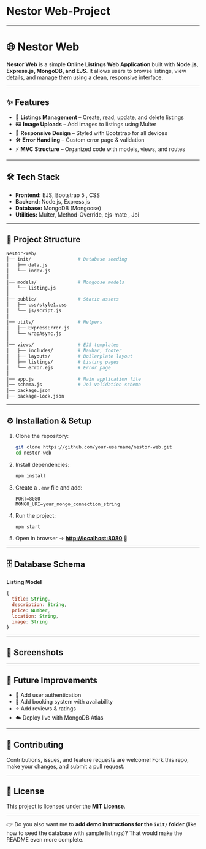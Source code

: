 # Nestor Web-Project
---

# 🌐 Nestor Web

**Nestor Web** is a simple **Online Listings Web Application** built with **Node.js, Express.js, MongoDB, and EJS**.
It allows users to browse listings, view details, and manage them using a clean, responsive interface.

---

## ✨ Features

* 🏡 **Listings Management** – Create, read, update, and delete listings
* 🖼️ **Image Uploads** – Add images to listings using Multer
* 📱 **Responsive Design** – Styled with Bootstrap for all devices
* 🛠 **Error Handling** – Custom error page & validation
* ⚡ **MVC Structure** – Organized code with models, views, and routes

---

## 🛠 Tech Stack

* **Frontend:** EJS, Bootstrap 5 , CSS
* **Backend:** Node.js, Express.js
* **Database:** MongoDB (Mongoose)
* **Utilities:** Multer, Method-Override, ejs-mate , Joi

---

## 📂 Project Structure

```bash
Nestor-Web/
│── init/                 # Database seeding
│   ├── data.js
│   └── index.js
│
│── models/               # Mongoose models
│   └── listing.js
│
│── public/               # Static assets
│   ├── css/style1.css
│   └── js/script.js
│
│── utils/                # Helpers
│   ├── ExpressError.js
│   └── wrapAsync.js
│
│── views/                # EJS templates
│   ├── includes/         # Navbar, footer
│   ├── layouts/          # Boilerplate layout
│   ├── listings/         # Listing pages
│   └── error.ejs         # Error page
│
│── app.js                # Main application file
│── schema.js             # Joi validation schema
│── package.json
│── package-lock.json
```

---

## ⚙️ Installation & Setup

1. Clone the repository:

   ```bash
   git clone https://github.com/your-username/nestor-web.git
   cd nestor-web
   ```

2. Install dependencies:

   ```bash
   npm install
   ```

3. Create a `.env` file and add:

   ```env
   PORT=8080
   MONGO_URI=your_mongo_connection_string
   ```

4. Run the project:

   ```bash
   npm start
   ```

5. Open in browser → **[http://localhost:8080](http://localhost:8080)** 🎉

---

## 🗄 Database Schema

**Listing Model**

```js
{
  title: String,
  description: String,
  price: Number,
  location: String,
  image: String
}
```

---

## 📸 Screenshots



---

## 🚀 Future Improvements

* 🔑 Add user authentication
* 📅 Add booking system with availability
* ⭐ Add reviews & ratings
* ☁️ Deploy live with MongoDB Atlas

---

## 🤝 Contributing

Contributions, issues, and feature requests are welcome!
Fork this repo, make your changes, and submit a pull request.

---

## 📜 License

This project is licensed under the **MIT License**.

---

👉 Do you also want me to **add demo instructions for the `init/` folder** (like how to seed the database with sample listings)? That would make the README even more complete.
